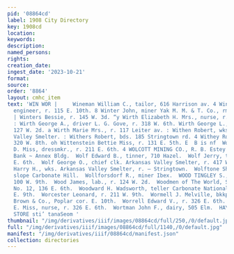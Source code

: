 ```yaml
---
pid: '08864cd'
label: 1908 City Directory
key: 1908cd
location: 
keywords: 
description: 
named_persons: 
rights: 
creation_date: 
ingest_date: '2023-10-21'
format: 
source: 
order: '8864'
layout: cmhc_item
text: 'WIN WOR |     Wineman William C., tailor, 616 Harrison av. 4 Wing Otis E.,
  engineer, r. 115 E. 10th. 8 Winter John, miner Yak M. M. & T. Co., rms, 116 W. 7th.
  | Winters Bessie, r. 145 W. 3d. “y Wirth Elizabeth H. Mrs., nurse, r. 320 W. 3d.
  : Wirth George A., driver L. G. Gove, r. 318 W. 6th. Wirth George L., lodgings,
  127 W. 2d. a Wirth Marie Mrs., r. 117 Leiter av. : Withen Robert, wks. Arkansas
  Valley Smelter. : Withers Robert, bds. 185 Stringtown rd. 4 Withey Rose Miss, r.
  320 W. 8th. oh Wittenstein Bettie Miss, r. 131 E. 5th. E  B is nf  Wolcott Maria
  D. Miss, dressmkr., r. 211 E. 6th. 4 WOLCOTT MINING CO., R. B. Estey genl. mgr.,
  Bank ~ Annex Bldg.  Wolf Edward B., tinner, 710 Hazel.  Wolf Jerry, tinner, r. 314
  E. 6th.  Wolf George O., chief clk. Arkansas Valley Smelter, r. 417 W. 7th. 4  Wolfrom
  Harry H., wks. Arkansas Valley Smelter, r. — Stringtown.  Wolftone Shaft, north
  slope Carbonate Hill.  Wollforsdorf R., miner Ibex.  WOOD TINGLEY S., mining, r.
  100 W. 9th.  Wood James, lab., r. 124 W. 2d.  Woodmen of The World, Silver Camp
  No. 12, 136 E. 6th.  Woodward H. Wadsworth, teller Carbonate National Bank, r. 218
  E. 9th.  Worcester Leonard, r. 211 W. 9th.  Wormell J. Melville, bkkpr. Frank E.
  Brown & Co., Poplar cor. E. 10th.  Worrell Edward V., r. 326 E. 6th.  Worrell Pearl
  E. Miss, nurse, r. 326 E. 6th.  Wortman John F., dairy, 505 Elm.  HAYDEN''S CLOTHING
  STORE sti’ tanaSeom '
thumbnail: "/img/derivatives/iiif/images/08864cd/full/250,/0/default.jpg"
full: "/img/derivatives/iiif/images/08864cd/full/1140,/0/default.jpg"
manifest: "/img/derivatives/iiif/08864cd/manifest.json"
collection: directories
---
```

